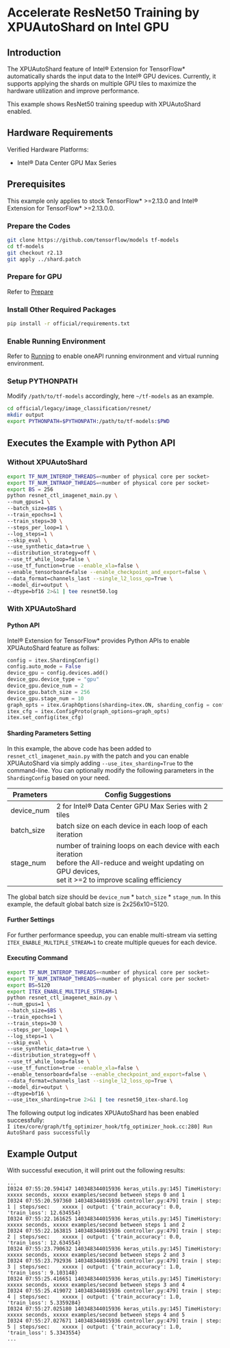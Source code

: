 # Accelerate ResNet50 Training by XPUAutoShard on Intel GPU

## Introduction

The XPUAutoShard feature of Intel® Extension for TensorFlow* automatically shards the input data to the Intel® GPU devices. Currently, it supports applying the shards on multiple GPU tiles to maximize the hardware utilization and improve performance.  

This example shows ResNet50 training speedup with XPUAutoShard enabled.

## Hardware Requirements

Verified Hardware Platforms:
- Intel® Data Center GPU Max Series
   
## Prerequisites
 
This example only applies to stock TensorFlow* >=2.13.0 and Intel® Extension for TensorFlow* >=2.13.0.0.

### Prepare the Codes
```bash
git clone https://github.com/tensorflow/models tf-models
cd tf-models
git checkout r2.13
git apply ../shard.patch
```
 
### Prepare for GPU

Refer to [Prepare](../common_guide_running.md#prepare)

### Install Other Required Packages

```bash
pip install -r official/requirements.txt
```

### Enable Running Environment

Refer to [Running](../common_guide_running.md#running) to enable oneAPI running environment and virtual running environment.

### Setup PYTHONPATH
Modify `/path/to/tf-models` accordingly, here `~/tf-models` as an example.
```bash
cd official/legacy/image_classification/resnet/
mkdir output
export PYTHONPATH=$PYTHONPATH:/path/to/tf-models:$PWD
```

## Executes the Example with Python API
### Without XPUAutoShard
```bash
export TF_NUM_INTEROP_THREADS=<number of physical core per socket> 
export TF_NUM_INTRAOP_THREADS=<number of physical core per socket>
export BS = 256
python resnet_ctl_imagenet_main.py \
--num_gpus=1 \
--batch_size=$BS \
--train_epochs=1 \
--train_steps=30 \
--steps_per_loop=1 \
--log_steps=1 \
--skip_eval \
--use_synthetic_data=true \
--distribution_strategy=off \
--use_tf_while_loop=false \
--use_tf_function=true --enable_xla=false \
--enable_tensorboard=false --enable_checkpoint_and_export=false \
--data_format=channels_last --single_l2_loss_op=True \
--model_dir=output \
--dtype=bf16 2>&1 | tee resnet50.log
```

### With XPUAutoShard

#### Python API
Intel® Extension for TensorFlow* provides Python APIs to enable XPUAutoShard feature as follws:

```python
config = itex.ShardingConfig()
config.auto_mode = False
device_gpu = config.devices.add()
device_gpu.device_type = "gpu"
device_gpu.device_num = 2
device_gpu.batch_size = 256
device_gpu.stage_num = 10
graph_opts = itex.GraphOptions(sharding=itex.ON, sharding_config = config)
itex_cfg = itex.ConfigProto(graph_options=graph_opts)
itex.set_config(itex_cfg)
```

#### Sharding Parameters Setting

In this example, the above code has been added to `resnet_ctl_imagenet_main.py` with the patch and you can enable XPUAutoShard via simply adding `--use_itex_sharding=True` to the command-line. You can optionally modify the following parameters in the `ShardingConfig` based on your need.

|Prameters|Config Suggestions|
|-|-|
|device_num|2 for Intel® Data Center GPU Max Series with 2 tiles|
|batch_size|batch size on each device in each loop of each iteration|
|stage_num|number of training loops on each device with each iteration <br> before the All-reduce and weight updating on GPU devices, <br> set it >=2 to improve scaling efficiency|

The global batch size should be `device_num` * `batch_size` * `stage_num`. In this example, the default global batch size is 2x256x10=5120.

#### Further Settings
For further performance speedup, you can enable multi-stream via setting `ITEX_ENABLE_MULTIPLE_STREAM=1` to create multiple queues for each device.

#### Executing Command
```bash
export TF_NUM_INTEROP_THREADS=<number of physical core per socket> 
export TF_NUM_INTRAOP_THREADS=<number of physical core per socket>
export BS=5120
export ITEX_ENABLE_MULTIPLE_STREAM=1
python resnet_ctl_imagenet_main.py \
--num_gpus=1 \
--batch_size=$BS \
--train_epochs=1 \
--train_steps=30 \
--steps_per_loop=1 \
--log_steps=1 \
--skip_eval \
--use_synthetic_data=true \
--distribution_strategy=off \
--use_tf_while_loop=false \
--use_tf_function=true --enable_xla=false \
--enable_tensorboard=false --enable_checkpoint_and_export=false \
--data_format=channels_last --single_l2_loss_op=True \
--model_dir=output \
--dtype=bf16 \
--use_itex_sharding=true 2>&1 | tee resnet50_itex-shard.log
```

The following output log indicates XPUAutoShard has been enabled successfully:<br>
`I itex/core/graph/tfg_optimizer_hook/tfg_optimizer_hook.cc:280] Run AutoShard pass successfully`

## Example Output
With successful execution, it will print out the following results:

```
...
I0324 07:55:20.594147 140348344015936 keras_utils.py:145] TimeHistory: xxxxx seconds, xxxxx examples/second between steps 0 and 1
I0324 07:55:20.597360 140348344015936 controller.py:479] train | step:      1 | steps/sec:    xxxxx | output: {'train_accuracy': 0.0, 'train_loss': 12.634554}
I0324 07:55:22.161625 140348344015936 keras_utils.py:145] TimeHistory: xxxxx seconds, xxxxx examples/second between steps 1 and 2
I0324 07:55:22.163815 140348344015936 controller.py:479] train | step:      2 | steps/sec:    xxxxx | output: {'train_accuracy': 0.0, 'train_loss': 12.634554}
I0324 07:55:23.790632 140348344015936 keras_utils.py:145] TimeHistory: xxxxx seconds, xxxxx examples/second between steps 2 and 3
I0324 07:55:23.792936 140348344015936 controller.py:479] train | step:      3 | steps/sec:    xxxxx | output: {'train_accuracy': 1.0, 'train_loss': 9.103148}
I0324 07:55:25.416651 140348344015936 keras_utils.py:145] TimeHistory: xxxxx seconds, xxxxx examples/second between steps 3 and 4
I0324 07:55:25.419072 140348344015936 controller.py:479] train | step:      4 | steps/sec:    xxxxx | output: {'train_accuracy': 1.0, 'train_loss': 5.3359284}
I0324 07:55:27.025180 140348344015936 keras_utils.py:145] TimeHistory: xxxxx seconds, xxxxx examples/second between steps 4 and 5
I0324 07:55:27.027671 140348344015936 controller.py:479] train | step:      5 | steps/sec:    xxxxx | output: {'train_accuracy': 1.0, 'train_loss': 5.3343554}
...
```
